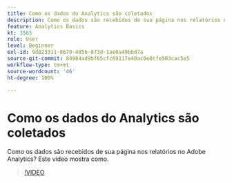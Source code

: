 ```yaml
---
title: Como os dados do Analytics são coletados
description: Como os dados são recebidos de sua página nos relatórios no Adobe Analytics? Este vídeo mostra como.
feature: Analytics Basics
kt: 3565
role: User
level: Beginner
exl-id: 9d823311-8679-4d5b-873d-1ae0a49bbd7a
source-git-commit: 84984ad9bf65cfc69117e40ac0e0cfe503cac5e5
workflow-type: tm+mt
source-wordcount: '46'
ht-degree: 100%

---
```


# Como os dados do Analytics são coletados

Como os dados são recebidos de sua página nos relatórios no Adobe Analytics? Este vídeo mostra como.

>[!VIDEO](https://video.tv.adobe.com/v/28768/?quality=12&learn=on)
